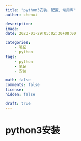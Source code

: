 ```yaml
---
title: "python3安装、配置、常用库"
auther: chenxi

description: 
image: 
date: 2023-01-29T05:02:30+08:00

categories:
    - 笔记
    - python
tags:
    - python
    - 笔记
    - 安装

math: false
comments: false
license: 
hidden: false

draft: true
---
```


# python3安装
